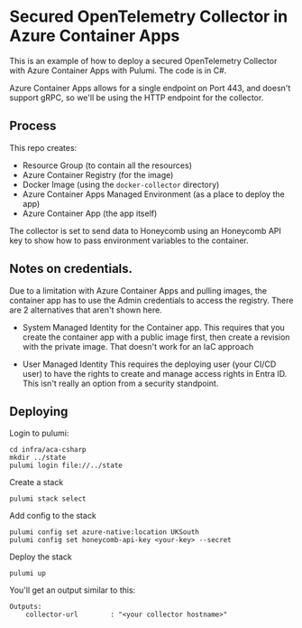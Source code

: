 # Secured OpenTelemetry Collector in Azure Container Apps

This is an example of how to deploy a secured OpenTelemetry Collector with Azure Container Apps with Pulumi. The code is in C#.

Azure Container Apps allows for a single endpoint on Port 443, and doesn't support gRPC, so we'll be using the HTTP endpoint for the collector.

## Process

This repo creates: 

* Resource Group (to contain all the resources)
* Azure Container Registry (for the image)
* Docker Image (using the `docker-collector` directory)
* Azure Container Apps Managed Environment (as a place to deploy the app)
* Azure Container App (the app itself)

The collector is set to send data to Honeycomb using an Honeycomb API key to show how to pass environment variables to the container.

## Notes on credentials.

Due to a limitation with Azure Container Apps and pulling images, the container app has to use the Admin credentials to access the registry. There are 2 alternatives that aren't shown here.

* System Managed Identity for the Container app.
  This requires that you create the container app with a public image first, then create a revision with the private image. That doesn't work for an IaC approach

* User Managed Identity
  This requires the deploying user (your CI/CD user) to have the rights to create and manage access rights in Entra ID. This isn't really an option from a security standpoint.

## Deploying

Login to pulumi:

```shell
cd infra/aca-csharp
mkdir ../state
pulumi login file://../state
```

Create a stack
```shell
pulumi stack select
```

Add config to the stack
```shell
pulumi config set azure-native:location UKSouth
pulumi config set honeycomb-api-key <your-key> --secret
```

Deploy the stack
```shell
pulumi up
```

You'll get an output similar to this:

```text
Outputs:
    collector-url        : "<your collector hostname>"
```